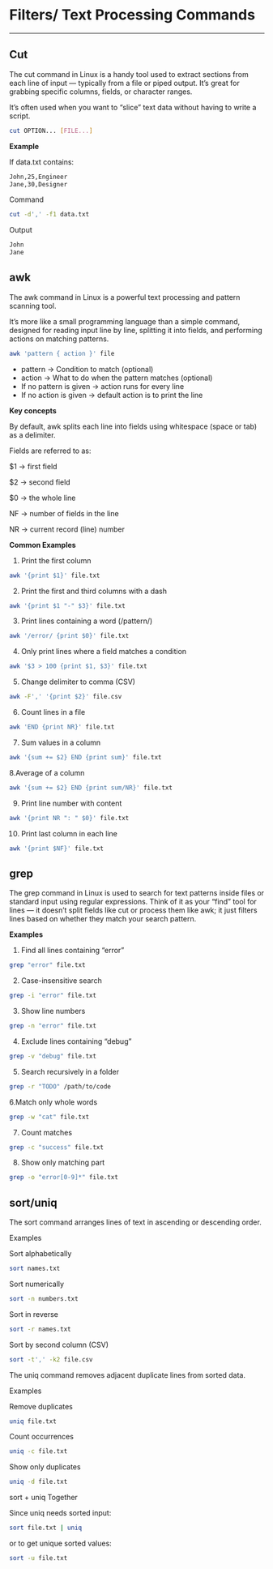 # Filters/ Text Processing Commands

---

## Cut

The cut command in Linux is a handy tool used to extract sections from each line of input — typically from a file or piped output. It’s great for grabbing specific columns, fields, or character ranges.

It’s often used when you want to “slice” text data without having to write a script.

```bash
cut OPTION... [FILE...]
```

**Example**

If data.txt contains:
```bash
John,25,Engineer
Jane,30,Designer
```
Command
```bash
cut -d',' -f1 data.txt
```

Output
```bash
John
Jane
```

## awk

The awk command in Linux is a powerful text processing and pattern scanning tool.

It’s more like a small programming language than a simple command, designed for reading input line by line, splitting it into fields, and performing actions on matching patterns.

```bash
awk 'pattern { action }' file
```
- pattern → Condition to match (optional)
- action → What to do when the pattern matches (optional)
- If no pattern is given → action runs for every line
- If no action is given → default action is to print the line

**Key concepts**

By default, awk splits each line into fields using whitespace (space or tab) as a delimiter.

Fields are referred to as:

$1 → first field

$2 → second field

$0 → the whole line

NF → number of fields in the line

NR → current record (line) number

**Common Examples**

1. Print the first column
```bash
awk '{print $1}' file.txt
```
2. Print the first and third columns with a dash
```bash
awk '{print $1 "-" $3}' file.txt
```
3. Print lines containing a word (/pattern/)
```bash
awk '/error/ {print $0}' file.txt
```
4. Only print lines where a field matches a condition
```bash
awk '$3 > 100 {print $1, $3}' file.txt
```
5. Change delimiter to comma (CSV)
```bash
awk -F',' '{print $2}' file.csv
```
6. Count lines in a file
```bash
awk 'END {print NR}' file.txt
```
7. Sum values in a column
```bash
awk '{sum += $2} END {print sum}' file.txt
```
8.Average of a column
```bash
awk '{sum += $2} END {print sum/NR}' file.txt
```
9. Print line number with content
```bash
awk '{print NR ": " $0}' file.txt
```
10. Print last column in each line
```bash
awk '{print $NF}' file.txt
```

## grep

The grep command in Linux is used to search for text patterns inside files or standard input using regular expressions.
Think of it as your “find” tool for lines — it doesn’t split fields like cut or process them like awk; it just filters lines based on whether they match your search pattern.

**Examples**

1. Find all lines containing “error”
```bash
grep "error" file.txt
```
2. Case-insensitive search
```bash
grep -i "error" file.txt
```
3. Show line numbers
```bash
grep -n "error" file.txt
```
4. Exclude lines containing “debug”
```bash
grep -v "debug" file.txt
```
5. Search recursively in a folder
```bash
grep -r "TODO" /path/to/code
```
6.Match only whole words
```bash
grep -w "cat" file.txt
```
7. Count matches
```bash
grep -c "success" file.txt
```
8. Show only matching part
```bash
grep -o "error[0-9]*" file.txt
```


## sort/uniq

The sort command arranges lines of text in ascending or descending order.

Examples

Sort alphabetically

```bash
sort names.txt
```

Sort numerically

```bash
sort -n numbers.txt
```
Sort in reverse

```bash
sort -r names.txt
```
Sort by second column (CSV)
```bash
sort -t',' -k2 file.csv
```


The uniq command removes adjacent duplicate lines from sorted data.

Examples

Remove duplicates
```bash
uniq file.txt
```
Count occurrences
```bash
uniq -c file.txt
```
Show only duplicates
```bash
uniq -d file.txt
```

sort + uniq Together

Since uniq needs sorted input:
```bash
sort file.txt | uniq
```
or to get unique sorted values:

```bash
sort -u file.txt
```
